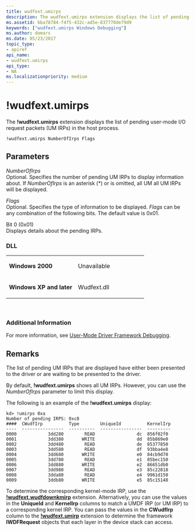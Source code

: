 ```yaml
---
title: wudfext.umirps
description: The wudfext.umirps extension displays the list of pending user-mode I/O request packets (UM IRPs) in the host process.
ms.assetid: bba78784-f4f5-432c-ad5e-837770de79d9
keywords: ["wudfext.umirps Windows Debugging"]
ms.author: domars
ms.date: 05/23/2017
topic_type:
- apiref
api_name:
- wudfext.umirps
api_type:
- NA
ms.localizationpriority: medium
---
```


# !wudfext.umirps


The **!wudfext.umirps** extension displays the list of pending user-mode I/O request packets (UM IRPs) in the host process.

```dbgcmd
!wudfext.umirps NumberOfIrps Flags
```

## <span id="Parameters"></span><span id="parameters"></span><span id="PARAMETERS"></span>Parameters


<span id="_______NumberOfIrps______"></span><span id="_______numberofirps______"></span><span id="_______NUMBEROFIRPS______"></span> *NumberOfIrps*   
Optional. Specifies the number of pending UM IRPs to display information about. If *NumberOfIrps* is an asterisk (\*) or is omitted, all UM all UM IRPs will be displayed.

<span id="_______Flags______"></span><span id="_______flags______"></span><span id="_______FLAGS______"></span> *Flags*   
Optional. Specifies the type of information to be displayed. *Flags* can be any combination of the following bits. The default value is 0x01.

<span id="Bit_0__0x01_"></span><span id="bit_0__0x01_"></span><span id="BIT_0__0X01_"></span>Bit 0 (0x01)  
Displays details about the pending IRPs.

### <span id="DLL"></span><span id="dll"></span>DLL

<table>
<colgroup>
<col width="50%" />
<col width="50%" />
</colgroup>
<tbody>
<tr class="odd">
<td align="left"><p><strong>Windows 2000</strong></p></td>
<td align="left"><p>Unavailable</p></td>
</tr>
<tr class="even">
<td align="left"><p><strong>Windows XP and later</strong></p></td>
<td align="left"><p>Wudfext.dll</p></td>
</tr>
</tbody>
</table>

 

### <span id="Additional_Information"></span><span id="additional_information"></span><span id="ADDITIONAL_INFORMATION"></span>Additional Information

For more information, see [User-Mode Driver Framework Debugging](user-mode-driver-framework-debugging.md).

Remarks
-------

The list of pending UM IRPs that are displayed have either been presented to the driver or are waiting to be presented to the driver.

By default, **!wudfext.umirps** shows all UM IRPs. However, you can use the *NumberOfIrps* parameter to limit this display.

The following is an example of the **!wudfext.umirps** display:

```dbgcmd
kd> !umirps 0xa 
Number of pending IRPS: 0xc8
####  CWudfIrp          Type        UniqueId          KernelIrp
----  ----------------  ----------  ----------------  ---------
0000            3dd280        READ                dc  856f02f0
0001            3dd380       WRITE                dd  85b869e0
0002            3dd480        READ                de  85377850
0003            3dd580        READ                df  93bba4e8
0004            3dd680       WRITE                e0  84cb9d70
0005            3dd780        READ                e1  85bec150
0006            3dd880       WRITE                e2  86651db0
0007            3dd980        READ                e3  85c22818
0008            3dda80        READ                e4  9961d150
0009            3ddb80       WRITE                e5  85c15148
```

To determine the corresponding kernel-mode IRP, use the [**!wudfext.wudfdownkmirp**](-wudfext-wudfdownkmirp.md) extension. Alternatively, you can use the values in the **UniqueId** and **KernelIrp** columns to match a UMDF IRP (or UM IRP) to a corresponding kernel IRP. You can pass the values in the **CWudfIrp** column to the [**!wudfext.umirp**](-wudfext-umirp.md) extension to determine the framework **IWDFRequest** objects that each layer in the device stack can access.

 

 





